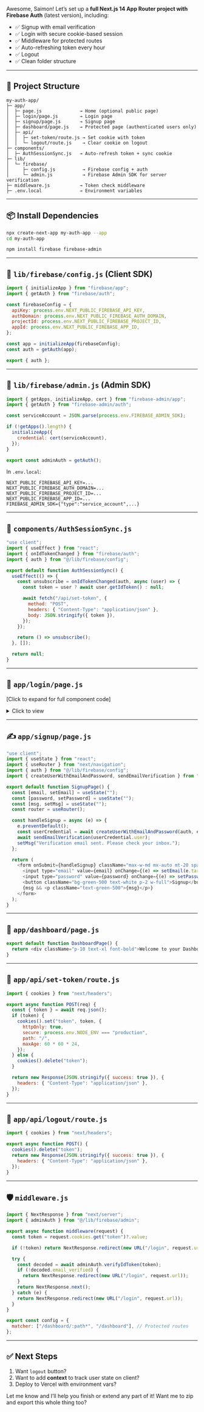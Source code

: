 Awesome, Saimon! Let’s set up a **full Next.js 14 App Router project with Firebase Auth** (latest version), including:

* ✅ Signup with email verification
* ✅ Login with secure cookie-based session
* ✅ Middleware for protected routes
* ✅ Auto-refreshing token every hour
* ✅ Logout
* ✅ Clean folder structure

---

## 🚀 Project Structure

```
my-auth-app/
├─ app/
│  ├─ page.js              → Home (optional public page)
│  ├─ login/page.js        → Login page
│  ├─ signup/page.js       → Signup page
│  ├─ dashboard/page.js    → Protected page (authenticated users only)
│  ├─ api/
│  │  ├─ set-token/route.js → Set cookie with token
│  │  └─ logout/route.js    → Clear cookie on logout
├─ components/
│  ├─ AuthSessionSync.js   → Auto-refresh token + sync cookie
├─ lib/
│  └─ firebase/
│     ├─ config.js          → Firebase config + auth
│     └─ admin.js           → Firebase Admin SDK for server verification
├─ middleware.js           → Token check middleware
├─ .env.local              → Environment variables
```

---

## 📦 Install Dependencies

```bash
npx create-next-app my-auth-app --app
cd my-auth-app

npm install firebase firebase-admin
```

---

## 🔐 `lib/firebase/config.js` (Client SDK)

```js
import { initializeApp } from "firebase/app";
import { getAuth } from "firebase/auth";

const firebaseConfig = {
  apiKey: process.env.NEXT_PUBLIC_FIREBASE_API_KEY,
  authDomain: process.env.NEXT_PUBLIC_FIREBASE_AUTH_DOMAIN,
  projectId: process.env.NEXT_PUBLIC_FIREBASE_PROJECT_ID,
  appId: process.env.NEXT_PUBLIC_FIREBASE_APP_ID,
};

const app = initializeApp(firebaseConfig);
const auth = getAuth(app);

export { auth };
```

---

## 🔑 `lib/firebase/admin.js` (Admin SDK)

```js
import { getApps, initializeApp, cert } from "firebase-admin/app";
import { getAuth } from "firebase-admin/auth";

const serviceAccount = JSON.parse(process.env.FIREBASE_ADMIN_SDK);

if (!getApps().length) {
  initializeApp({
    credential: cert(serviceAccount),
  });
}

export const adminAuth = getAuth();
```

In `.env.local`:

```
NEXT_PUBLIC_FIREBASE_API_KEY=...
NEXT_PUBLIC_FIREBASE_AUTH_DOMAIN=...
NEXT_PUBLIC_FIREBASE_PROJECT_ID=...
NEXT_PUBLIC_FIREBASE_APP_ID=...
FIREBASE_ADMIN_SDK={"type":"service_account",...}
```

---

## 🧠 `components/AuthSessionSync.js`

```js
"use client";
import { useEffect } from "react";
import { onIdTokenChanged } from "firebase/auth";
import { auth } from "@/lib/firebase/config";

export default function AuthSessionSync() {
  useEffect(() => {
    const unsubscribe = onIdTokenChanged(auth, async (user) => {
      const token = user ? await user.getIdToken() : null;

      await fetch("/api/set-token", {
        method: "POST",
        headers: { "Content-Type": "application/json" },
        body: JSON.stringify({ token }),
      });
    });

    return () => unsubscribe();
  }, []);

  return null;
}
```

---

## 📄 `app/login/page.js`

\[Click to expand for full component code]

<details><summary>Click to view</summary>

```js
"use client";
import { useState } from "react";
import { useRouter } from "next/navigation";
import { signInWithEmailAndPassword } from "firebase/auth";
import { auth } from "@/lib/firebase/config";

export default function LoginPage() {
  const [email, setEmail] = useState("");
  const [password, setPassword] = useState("");
  const [error, setError] = useState("");
  const router = useRouter();

  const handleLogin = async (e) => {
    e.preventDefault();
    try {
      const userCredential = await signInWithEmailAndPassword(auth, email, password);
      const user = userCredential.user;

      if (!user.emailVerified) {
        setError("Please verify your email before logging in.");
        return;
      }

      const token = await user.getIdToken();
      await fetch("/api/set-token", {
        method: "POST",
        headers: { "Content-Type": "application/json" },
        body: JSON.stringify({ token }),
      });

      router.push("/dashboard");
    } catch (err) {
      setError("Login failed");
    }
  };

  return (
    <form onSubmit={handleLogin} className="max-w-md mx-auto mt-20 space-y-4">
      <input type="email" value={email} onChange={(e) => setEmail(e.target.value)} placeholder="Email" className="p-2 border w-full" />
      <input type="password" value={password} onChange={(e) => setPassword(e.target.value)} placeholder="Password" className="p-2 border w-full" />
      <button className="bg-blue-500 text-white p-2 w-full">Login</button>
      {error && <p className="text-red-500">{error}</p>}
    </form>
  );
}
```

</details>

---

## ✍️ `app/signup/page.js`

```js
"use client";
import { useState } from "react";
import { useRouter } from "next/navigation";
import { auth } from "@/lib/firebase/config";
import { createUserWithEmailAndPassword, sendEmailVerification } from "firebase/auth";

export default function SignupPage() {
  const [email, setEmail] = useState("");
  const [password, setPassword] = useState("");
  const [msg, setMsg] = useState("");
  const router = useRouter();

  const handleSignup = async (e) => {
    e.preventDefault();
    const userCredential = await createUserWithEmailAndPassword(auth, email, password);
    await sendEmailVerification(userCredential.user);
    setMsg("Verification email sent. Please check your inbox.");
  };

  return (
    <form onSubmit={handleSignup} className="max-w-md mx-auto mt-20 space-y-4">
      <input type="email" value={email} onChange={(e) => setEmail(e.target.value)} placeholder="Email" className="p-2 border w-full" />
      <input type="password" value={password} onChange={(e) => setPassword(e.target.value)} placeholder="Password" className="p-2 border w-full" />
      <button className="bg-green-500 text-white p-2 w-full">Signup</button>
      {msg && <p className="text-green-500">{msg}</p>}
    </form>
  );
}
```

---

## 🔐 `app/dashboard/page.js`

```js
export default function DashboardPage() {
  return <div className="p-10 text-xl font-bold">Welcome to your Dashboard!</div>;
}
```

---

## 🍪 `app/api/set-token/route.js`

```js
import { cookies } from "next/headers";

export async function POST(req) {
  const { token } = await req.json();
  if (token) {
    cookies().set("token", token, {
      httpOnly: true,
      secure: process.env.NODE_ENV === "production",
      path: "/",
      maxAge: 60 * 60 * 24,
    });
  } else {
    cookies().delete("token");
  }

  return new Response(JSON.stringify({ success: true }), {
    headers: { "Content-Type": "application/json" },
  });
}
```

---

## 🚪 `app/api/logout/route.js`

```js
import { cookies } from "next/headers";

export async function POST() {
  cookies().delete("token");
  return new Response(JSON.stringify({ success: true }), {
    headers: { "Content-Type": "application/json" },
  });
}
```

---

## 🛡 `middleware.js`

```js
import { NextResponse } from "next/server";
import { adminAuth } from "@/lib/firebase/admin";

export async function middleware(request) {
  const token = request.cookies.get("token")?.value;

  if (!token) return NextResponse.redirect(new URL("/login", request.url));

  try {
    const decoded = await adminAuth.verifyIdToken(token);
    if (!decoded.email_verified) {
      return NextResponse.redirect(new URL("/login", request.url));
    }
    return NextResponse.next();
  } catch (e) {
    return NextResponse.redirect(new URL("/login", request.url));
  }
}

export const config = {
  matcher: ["/dashboard/:path*", "/dashboard"], // Protected routes
};
```

---

## ✅ Next Steps

1. Want `logout` button?
2. Want to add **context** to track user state on client?
3. Deploy to Vercel with environment vars?

Let me know and I’ll help you finish or extend any part of it! Want me to zip and export this whole thing too?
